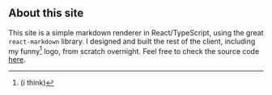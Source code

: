 ## About this site

This site is a simple markdown renderer in React/TypeScript, using the great `react-markdown` library. I designed and built the rest of the client, including my funny[^1] logo, from scratch overnight. Feel free to check the source code [here](https://github.com/hodori0719/hodori0719.github.io).

[^1]: (i think)
